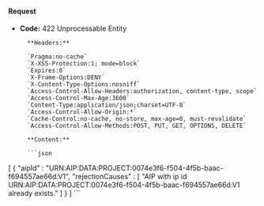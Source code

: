 #### Request

* **Code:** 422 Unprocessable Entity

        **Headers:**

        `Pragma:no-cache`
        `X-XSS-Protection:1; mode=block`
        `Expires:0`
        `X-Frame-Options:DENY`
        `X-Content-Type-Options:nosniff`
        `Access-Control-Allow-Headers:authorization, content-type, scope`
        `Access-Control-Max-Age:3600`
        `Content-Type:application/json;charset=UTF-8`
        `Access-Control-Allow-Origin:*`
        `Cache-Control:no-cache, no-store, max-age=0, must-revalidate`
        `Access-Control-Allow-Methods:POST, PUT, GET, OPTIONS, DELETE`

        **Content:**

        ```json
    
[ {
  "aipId" : "URN:AIP:DATA:PROJECT:0074e3f6-f504-4f5b-baac-f694557ae66d:V1",
  "rejectionCauses" : [ "AIP with ip id URN:AIP:DATA:PROJECT:0074e3f6-f504-4f5b-baac-f694557ae66d:V1 already exists." ]
} ]
        ```
